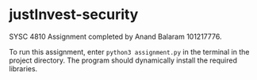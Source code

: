 # justInvest-security

SYSC 4810 Assignment completed by Anand Balaram 101217776.

To run this assignment, enter ```python3 assignment.py``` in the terminal in the project directory. The program should dynamically install the required libraries.